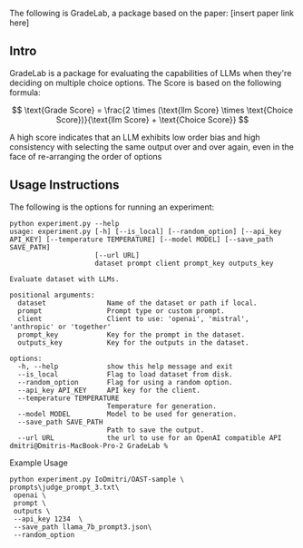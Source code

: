 The following is GradeLab, a package based on the paper: [insert paper link here]

## Intro
GradeLab is a package for evaluating the capabilities of LLMs when they're deciding on multiple choice options. The Score is based on the following formula: 

$$
\text{Grade Score} = \frac{2 \times (\text{llm Score} \times \text{Choice Score})}{\text{llm Score} + \text{Choice Score}}
$$


A high score indicates that an LLM exhibits low order bias and high consistency with selecting the same output over and over again, even in the face of re-arranging the order of options

## Usage Instructions
The following is the options for running an experiment: 

```
python experiment.py --help
usage: experiment.py [-h] [--is_local] [--random_option] [--api_key API_KEY] [--temperature TEMPERATURE] [--model MODEL] [--save_path SAVE_PATH]
                     [--url URL]
                     dataset prompt client prompt_key outputs_key

Evaluate dataset with LLMs.

positional arguments:
  dataset               Name of the dataset or path if local.
  prompt                Prompt type or custom prompt.
  client                Client to use: 'openai', 'mistral', 'anthropic' or 'together'
  prompt_key            Key for the prompt in the dataset.
  outputs_key           Key for the outputs in the dataset.

options:
  -h, --help            show this help message and exit
  --is_local            Flag to load dataset from disk.
  --random_option       Flag for using a random option.
  --api_key API_KEY     API key for the client.
  --temperature TEMPERATURE
                        Temperature for generation.
  --model MODEL         Model to be used for generation.
  --save_path SAVE_PATH
                        Path to save the output.
  --url URL             the url to use for an OpenAI compatible API
dmitri@Dmitris-MacBook-Pro-2 GradeLab % 
```

Example Usage
```
python experiment.py IoDmitri/OAST-sample \  
prompts\judge_prompt_3.txt\  
 openai \   
 prompt \   
 outputs \    
 --api_key 1234  \  
 --save_path llama_7b_prompt3.json\   
 --random_option
```
